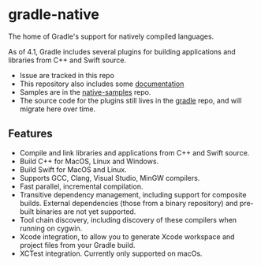 # gradle-native

The home of Gradle's support for natively compiled languages. 

As of 4.1, Gradle includes several plugins for building applications and libraries from C++ and Swift source.

- Issue are tracked in this repo
- This repository also includes some [documentation](docs/README.md) 
- Samples are in the [native-samples](https://github.com/gradle/native-samples) repo.
- The source code for the plugins still lives in the [gradle](https://github.com/gradle/gradle) repo, and will migrate here over time.

## Features

- Compile and link libraries and applications from C++ and Swift source.
- Build C++ for MacOS, Linux and Windows.
- Build Swift for MacOS and Linux.
- Supports GCC, Clang, Visual Studio, MinGW compilers.
- Fast parallel, incremental compilation.
- Transitive dependency management, including support for composite builds. External dependencies (those from a binary repository) and pre-built binaries are not yet supported.
- Tool chain discovery, including discovery of these compilers when running on cygwin.
- Xcode integration, to allow you to generate Xcode workspace and project files from your Gradle build.
- XCTest integration. Currently only supported on macOs.
